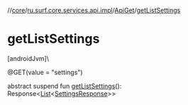 //[core](../../../index.md)/[ru.surf.core.services.api.impl](../index.md)/[ApiGet](index.md)/[getListSettings](get-list-settings.md)

# getListSettings

[androidJvm]\

@GET(value = "settings")

abstract suspend fun [getListSettings](get-list-settings.md)(): Response&lt;[List](https://kotlinlang.org/api/latest/jvm/stdlib/kotlin.collections/-list/index.html)&lt;[SettingsResponse](../../ru.surf.core.data.responses/-settings-response/index.md)&gt;&gt;
